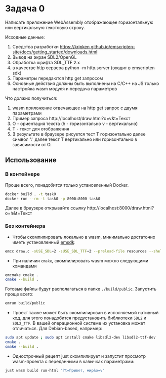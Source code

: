 # Задача 0

Написать приложение WebAssembly отображающее горизонтальную или вертикальную текстовую строку.

Исходные данные:
1.	Средства разработки https://kripken.github.io/emscripten-site/docs/getting_started/downloads.html 
2.	Вывод на экран SDL2/OpenGL 
3.	Обработка шрифта SDL_TTF 2.x
4.	в качестве http сервера python -m http.server (входит в emscripten sdk)
5.	Параметры передаются http get запросом
6.	Основные действия должны быть выполнены на C/C++ на JS только настройка wasm модуля и передача параметров

Что должно получиться:
1.	wasm приложение отвечающее на http get запрос с двумя параметрами
2.	Пример запроса http://localhost/draw.html?o=v&t=Текст
3.	O - ориентация текста (h - горизонтально v - вертикально)
4.	T - текст для отображения
5.	В результате в браузере рисуется тест T горизонтально далее символ ':' далее текст T вертикально или горизонтально в зависимости от O.

## Использование

### В контейнере
Проще всего, понадобится только установленный Docker.
```bash
docker build . -t task0
docker run --rm -t task0 -p 8000:8000 task0
```
Далее в браузере открывайте ссылку http://localhost:8000/draw.html?o=h&t=Текст

### Без контейнера
- Чтобы скомпилировать локально в wasm, минимально достаточно иметь установленный [emsdk](https://github.com/emscripten-core/emsdk):
```bash
emcc draw.c -sUSE_SDL=2 -sUSE_SDL_TTF=2 --preload-file resources --shell-file shell.html -o build/public/draw.html
```
- При наличии `cmake`, скомпилировать wasm можно следующими командами
```bash
emcmake cmake .
cmake --build .
```

Готовые файлы будут располагаться в папке `./build/public`. Запустить проще всего:
```bash
emrun build/public
```

- Проект также может быть скомпилирован в исполняемый нативный код, для этого понадобится предустановить библиотеки `SDL2` и `SDL2_TTF`. В вашей операционной системе их установка может отличаться. Для Debian-based, например:
```bash
sudo apt update ; sudo apt install cmake libsdl2-dev libsdl2-ttf-dev
cmake .
cmake --build .
```

- Однострочный рецепт just скомпилирует и запустит просмотр wasm-проекта с переданными в кавычках параметрами:
```bash
just wasm build run-html "?t=Привет, мир&o=v"
```
